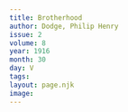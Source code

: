 ```yaml
---
title: Brotherhood
author: Dodge, Philip Henry
issue: 2
volume: 8
year: 1916
month: 30
day: V
tags:
layout: page.njk
image:
---
```





